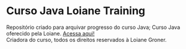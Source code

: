 # Curso Java Loiane Training
Repositório criado para arquivar progresso do curso Java;
Curso Java oferecido pela Loiane. <a href="https://loiane.training/"> Acessa aqui!<a/></br>
Criadora do curso, todos os direitos reservados à Loiane Groner.
